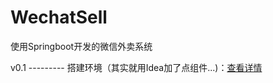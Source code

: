 ﻿# WechatSell
使用Springboot开发的微信外卖系统

v0.1 --------- 搭建环境（其实就用Idea加了点组件...)：<a href="https://github.com/Wushiyii/WechatSell/commit/6b79dc114c4dcfd5bec7074895ed736f1d91c67f
">查看详情</a>